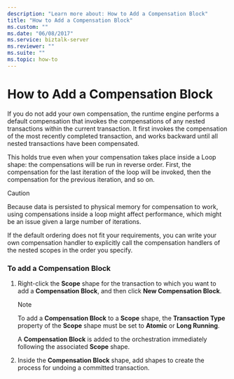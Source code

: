 ```yaml
---
description: "Learn more about: How to Add a Compensation Block"
title: "How to Add a Compensation Block"
ms.custom: ""
ms.date: "06/08/2017"
ms.service: biztalk-server
ms.reviewer: ""
ms.suite: ""
ms.topic: how-to
---
```

# How to Add a Compensation Block
If you do not add your own compensation, the runtime engine performs a default compensation that invokes the compensations of any nested transactions within the current transaction. It first invokes the compensation of the most recently completed transaction, and works backward until all nested transactions have been compensated.  
  
 This holds true even when your compensation takes place inside a Loop shape: the compensations will be run in reverse order. First, the compensation for the last iteration of the loop will be invoked, then the compensation for the previous iteration, and so on.  
  
> [!CAUTION]
>  Because data is persisted to physical memory for compensation to work, using compensations inside a loop might affect performance, which might be an issue given a large number of iterations.  
  
 If the default ordering does not fit your requirements, you can write your own compensation handler to explicitly call the compensation handlers of the nested scopes in the order you specify.  
  
### To add a Compensation Block  
  
1.  Right-click the **Scope** shape for the transaction to which you want to add a **Compensation Block**, and then click **New Compensation Block**.  
  
    > [!NOTE]
    >  To add a **Compensation Block** to a **Scope** shape, the **Transaction Type** property of the **Scope** shape must be set to **Atomic** or **Long Running**.  
  
     A **Compensation Block** is added to the orchestration immediately following the associated **Scope** shape.  
  
2.  Inside the **Compensation Block** shape, add shapes to create the process for undoing a committed transaction.
